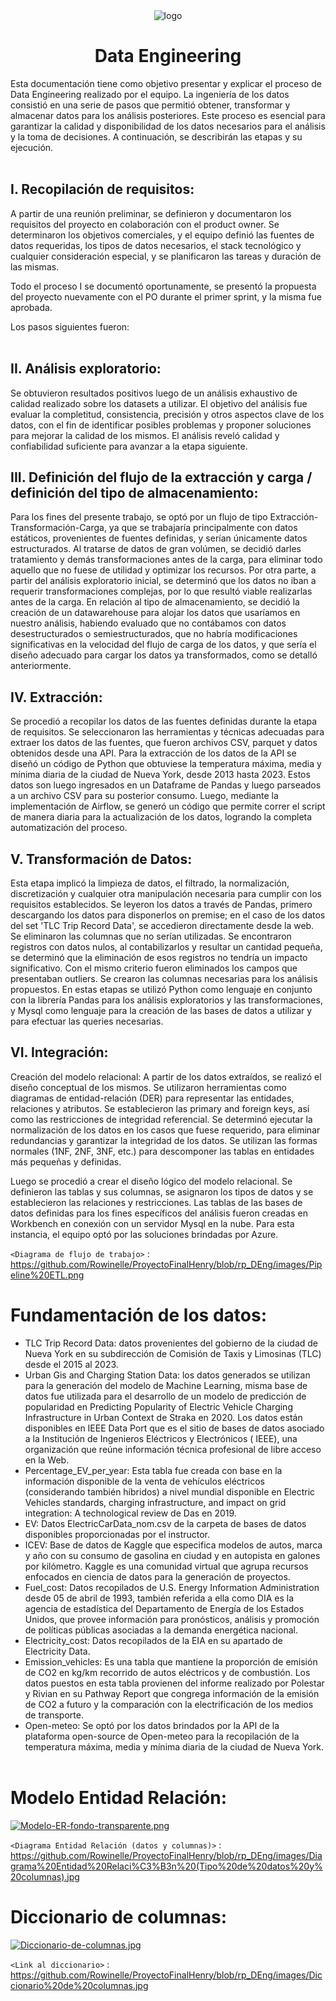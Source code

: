 

<div align="center">
    <img src="https://i.postimg.cc/Xqr82M3R/default.png" alt="logo">
  <h1>Data Engineering</h1>
</div>




Esta documentación tiene como objetivo presentar y explicar el proceso de Data Engineering realizado por el equipo. La ingeniería de los datos consistió en una serie de pasos que permitió obtener, transformar y almacenar datos para los análisis posteriores. Este proceso es esencial para garantizar la calidad y disponibilidad de los datos necesarios para el análisis y la toma de decisiones. A continuación, se describirán las etapas y su ejecución.<br><br>



## I. Recopilación de requisitos: 
A partir de una reunión preliminar, se definieron y documentaron los requisitos del proyecto en colaboración con el product owner. Se determinaron los objetivos comerciales, y el equipo definió las fuentes de datos requeridas, los tipos de datos necesarios, el stack tecnológico y cualquier consideración especial, y se planificaron las tareas y duración de las mismas. 

Todo el proceso I se documentó oportunamente, se presentó la propuesta del proyecto nuevamente con el PO durante el primer sprint, y la misma fue aprobada.<br> 

Los pasos siguientes fueron:<br><br> 



## II. Análisis exploratorio: 
Se obtuvieron resultados positivos luego de un análisis exhaustivo de calidad realizado sobre los datasets a utilizar. El objetivo del análisis fue evaluar la completitud, consistencia, precisión y otros aspectos clave de los datos, con el fin de identificar posibles problemas y proponer soluciones para mejorar la calidad de los mismos. El análisis reveló calidad y confiabilidad suficiente para avanzar a la etapa siguiente.<br>  



## III. Definición del flujo de la extracción y carga / definición del tipo de almacenamiento: 
Para los fines del presente trabajo, se optó por un flujo de tipo Extracción-Transformación-Carga,  ya que se trabajaría principalmente con datos estáticos, provenientes de fuentes definidas, y serían únicamente datos estructurados. Al tratarse de datos de gran volúmen, se decidió darles tratamiento y demás transformaciones antes de la carga, para eliminar todo aquello que no fuese de utilidad y optimizar los recursos. Por otra parte, a partir del análisis exploratorio inicial, se determinó que los datos no iban a requerir transformaciones complejas, por lo que resultó viable realizarlas antes de la carga. En relación al tipo de almacenamiento, se decidió la creación de un datawarehouse para alojar los datos que usaríamos en nuestro análisis, habiendo evaluado que no contábamos con datos desestructurados o semiestructurados, que no habría modificaciones significativas en la velocidad del flujo de carga de los datos, y que sería el diseño adecuado para cargar los datos ya transformados, como se detalló anteriormente.<br>


## IV. Extracción: 
Se procedió a recopilar los datos de las fuentes definidas durante la etapa de requisitos. Se seleccionaron las herramientas y técnicas adecuadas para extraer los datos de las fuentes, que fueron archivos CSV, parquet y datos obtenidos desde una API. Para la extracción de los datos de la API se diseñó un código de Python que obtuviese la temperatura máxima, media y mínima diaria de la ciudad de Nueva York, desde 2013 hasta 2023. Estos datos son luego ingresados en un Dataframe de Pandas y luego parseados a un archivo CSV para su posterior consumo. Luego, mediante la implementación de Airflow, se generó un código que permite correr el script de manera diaria para la actualización de los datos, logrando la completa automatización del proceso.<br>


## V. Transformación de Datos: 
Esta etapa implicó la limpieza de datos, el filtrado, la normalización, discretización y cualquier otra manipulación necesaria para cumplir con los requisitos establecidos. Se leyeron los datos a través de Pandas, primero descargando los datos para disponerlos on premise; en el caso de los datos del set 'TLC Trip Record Data', se accedieron directamente desde la web. Se eliminaron las columnas que no serían utilizadas. Se encontraron registros con datos nulos, al contabilizarlos y resultar un cantidad pequeña, se determinó que la eliminación de esos registros no tendría un impacto significativo. Con el mismo criterio fueron eliminados los campos que presentaban outliers. Se crearon las columnas necesarias para los análisis propuestos. 
En estas etapas se utilizó Python como lenguaje en conjunto con la librería Pandas para los análisis exploratorios y las transformaciones, y Mysql como lenguaje para la creación de las bases de datos a utilizar y para efectuar las queries necesarias.<br> 


## VI. Integración: 
Creación del modelo relacional: A partir de los datos extraídos, se realizó el diseño conceptual de los mismos. Se utilizaron herramientas como diagramas de entidad-relación (DER) para representar las entidades, relaciones y atributos. Se establecieron las primary and foreign keys, así como las restricciones de integridad referencial. Se determinó ejecutar la normalización de los datos en los casos que fuese requerido, para eliminar redundancias y garantizar la integridad de los datos. Se utilizan las formas normales (1NF, 2NF, 3NF, etc.) para descomponer las tablas en entidades más pequeñas y definidas.<br> 
 
Luego se procedió a crear el diseño lógico del modelo relacional. Se definieron las tablas y sus columnas, se asignaron los tipos de datos y se establecieron las relaciones y restricciones. Las tablas de las bases de datos definidas para los fines específicos del análisis fueron creadas en Workbench en conexión con un servidor Mysql en la nube. Para esta instancia, el equipo optó por las soluciones brindadas por Azure.<br>


`<Diagrama de flujo de trabajo>` : <https://github.com/Rowinelle/ProyectoFinalHenry/blob/rp_DEng/images/Pipeline%20ETL.png>

# Fundamentación de los datos: 
- TLC Trip Record Data: datos provenientes del gobierno de la ciudad de Nueva York en su subdirección de Comisión de Taxis y Limosinas (TLC) desde el 2015 al 2023. 
- Urban Gis and Charging Station Data: los datos generados se utilizan para la generación del modelo de Machine Learning, misma base de datos fue utilizada para el desarrollo de un modelo de predicción de popularidad en Predicting Popularity of Electric Vehicle Charging Infrastructure in Urban Context de Straka en 2020. Los datos están disponibles en IEEE Data Port que es el sitio de bases de datos asociado a la Institución de Ingenieros Eléctricos y Electrónicos ( IEEE), una organización que reúne información técnica profesional de libre acceso en la Web.
- Percentage_EV_per_year: Esta tabla fue creada con base en la información disponible de la venta de vehículos eléctricos (considerando también híbridos) a nivel mundial disponible en Electric Vehicles standards, charging infrastructure, and impact on grid integration: A technological review de Das en 2019.
- EV: Datos ElectricCarData_nom.csv de la carpeta de bases de datos disponibles proporcionadas por el instructor.
- ICEV: Base de datos de Kaggle que especifica modelos de autos, marca y año con su consumo de gasolina en ciudad y en autopista en galones por kilómetro. Kaggle es una comunidad virtual que agrupa recursos enfocados en ciencia de datos para la generación de proyectos.
- Fuel_cost: Datos recopilados de U.S. Energy Information Administration desde 05 de abril de 1993, también referida a ella como DIA es la agencia de estadística del Departamento de Energía de los Estados Unidos, que provee información para pronósticos, análisis y promoción de políticas públicas asociadas a la demanda energética nacional. 
- Electricity_cost: Datos recopilados de la EIA en su apartado de Electricity Data. 
- Emission_vehicles: Es una tabla que mantiene la proporción de emisión de CO2 en kg/km recorrido de autos eléctricos y de combustión. Los datos puestos en esta tabla provienen del informe realizado por Polestar y Rivian en su Pathway Report que congrega información de la emisión de CO2 a futuro y la comparación con la electrificación de los medios de transporte. 
- Open-meteo: Se optó por los datos brindados por la API de la plataforma open-source de Open-meteo para la recopilación de la temperatura máxima, media y mínima diaria de la ciudad de Nueva York.<br><br>



#  Modelo Entidad Relación: 
[![Modelo-ER-fondo-transparente.png](https://i.postimg.cc/tJJ1gQ9S/Modelo-ER-fondo-transparente.png)](https://postimg.cc/2LpjHtbh)


`<Diagrama Entidad Relación (datos y columnas)>` : <https://github.com/Rowinelle/ProyectoFinalHenry/blob/rp_DEng/images/Diagrama%20Entidad%20Relaci%C3%B3n%20(Tipo%20de%20datos%20y%20columnas).jpg>

#  Diccionario de columnas: 

[![Diccionario-de-columnas.jpg](https://i.postimg.cc/KcnQnH3H/Diccionario-de-columnas.jpg)](https://postimg.cc/143pSMHG)

`<Link al diccionario>` : <https://github.com/Rowinelle/ProyectoFinalHenry/blob/rp_DEng/images/Diccionario%20de%20columnas.jpg>

